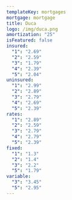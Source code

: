 ```yaml
---
templateKey: mortgages
mortgage: mortgage
title: Duca
logo: /img/duca.png
amortization: "25"
isFeatured: false
insured:
  "1": "2.69"
  "2": "2.59"
  "3": "1.79"
  "4": "2.39"
  "5": "2.04"
uninsured:
  "1": "2.99"
  "2": "2.89"
  "3": "2.79"
  "4": "2.69"
  "5": "2.39"
rates:
  "1": "2.89"
  "2": "2.59"
  "3": "2.79"
  "4": "2.79"
  "5": "2.39"
fixed:
  "1": "1.3"
  "2": "1.4"
  "3": "2.2"
  "5": "1.79"
variable:
  "3": "3.45"
  "5": "2.95"
---
```

